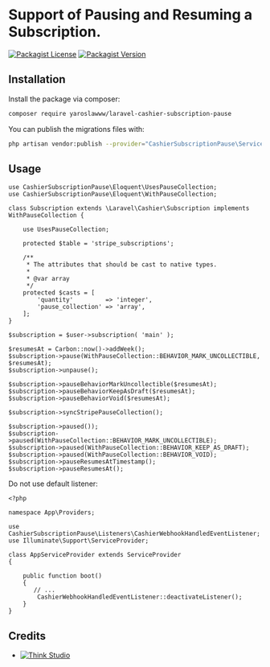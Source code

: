 # Support of Pausing and Resuming a Subscription.

[![Packagist License](https://img.shields.io/packagist/l/yaroslawww/laravel-cashier-subscription-pause?color=%234dc71f)](https://github.com/yaroslawww/laravel-cashier-subscription-pause/blob/master/LICENSE.md)
[![Packagist Version](https://img.shields.io/packagist/v/yaroslawww/laravel-cashier-subscription-pause)](https://packagist.org/packages/yaroslawww/laravel-cashier-subscription-pause)

## Installation

Install the package via composer:

```bash
composer require yaroslawww/laravel-cashier-subscription-pause
```

You can publish the migrations files with:

```bash
php artisan vendor:publish --provider="CashierSubscriptionPause\ServiceProvider" --tag="migrations"
```

## Usage

```injectablephp
use CashierSubscriptionPause\Eloquent\UsesPauseCollection;
use CashierSubscriptionPause\Eloquent\WithPauseCollection;

class Subscription extends \Laravel\Cashier\Subscription implements WithPauseCollection {
    
    use UsesPauseCollection;

    protected $table = 'stripe_subscriptions';

    /**
     * The attributes that should be cast to native types.
     *
     * @var array
     */
    protected $casts = [
        'quantity'         => 'integer',
        'pause_collection' => 'array',
    ];
}
```

```injectablephp
$subscription = $user->subscription( 'main' );

$resumesAt = Carbon::now()->addWeek();
$subscription->pause(WithPauseCollection::BEHAVIOR_MARK_UNCOLLECTIBLE, $resumesAt);
$subscription->unpause();

$subscription->pauseBehaviorMarkUncollectible($resumesAt);
$subscription->pauseBehaviorKeepAsDraft($resumesAt);
$subscription->pauseBehaviorVoid($resumesAt);

$subscription->syncStripePauseCollection();

$subscription->paused());
$subscription->paused(WithPauseCollection::BEHAVIOR_MARK_UNCOLLECTIBLE);
$subscription->paused(WithPauseCollection::BEHAVIOR_KEEP_AS_DRAFT);
$subscription->paused(WithPauseCollection::BEHAVIOR_VOID);
$subscription->pauseResumesAtTimestamp();
$subscription->pauseResumesAt();
```

Do not use default listener:

```injectablephp
<?php

namespace App\Providers;

use CashierSubscriptionPause\Listeners\CashierWebhookHandledEventListener;
use Illuminate\Support\ServiceProvider;

class AppServiceProvider extends ServiceProvider
{

    public function boot()
    {
       // ...
        CashierWebhookHandledEventListener::deactivateListener();
    }
}
```

## Credits

- [![Think Studio](https://yaroslawww.github.io/images/sponsors/packages/logo-think-studio.png)](https://think.studio/)

